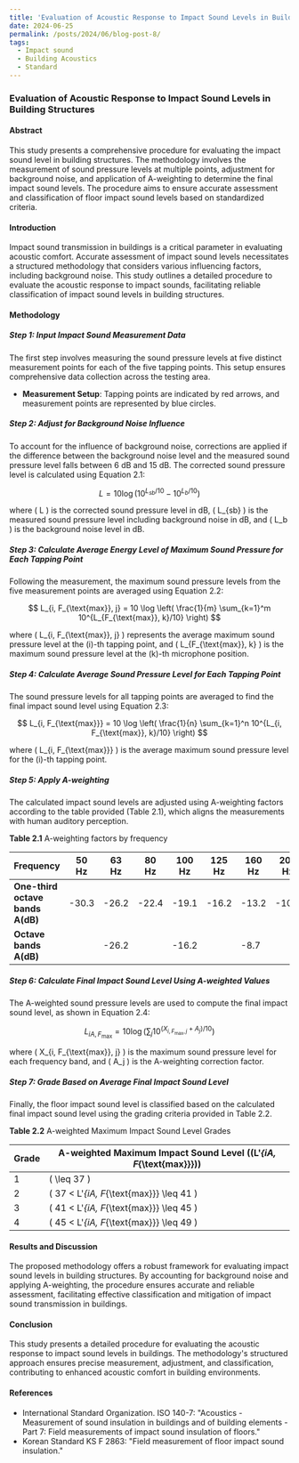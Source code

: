 ```yaml
---
title: 'Evaluation of Acoustic Response to Impact Sound Levels in Building Structures - Korean Standard'
date: 2024-06-25
permalink: /posts/2024/06/blog-post-8/
tags:
  - Impact sound
  - Building Acoustics
  - Standard
---
```


### Evaluation of Acoustic Response to Impact Sound Levels in Building Structures

#### Abstract
This study presents a comprehensive procedure for evaluating the impact sound level in building structures. The methodology involves the measurement of sound pressure levels at multiple points, adjustment for background noise, and application of A-weighting to determine the final impact sound levels. The procedure aims to ensure accurate assessment and classification of floor impact sound levels based on standardized criteria.

#### Introduction
Impact sound transmission in buildings is a critical parameter in evaluating acoustic comfort. Accurate assessment of impact sound levels necessitates a structured methodology that considers various influencing factors, including background noise. This study outlines a detailed procedure to evaluate the acoustic response to impact sounds, facilitating reliable classification of impact sound levels in building structures.

#### Methodology

##### Step 1: Input Impact Sound Measurement Data
The first step involves measuring the sound pressure levels at five distinct measurement points for each of the five tapping points. This setup ensures comprehensive data collection across the testing area.

- **Measurement Setup**: Tapping points are indicated by red arrows, and measurement points are represented by blue circles.

##### Step 2: Adjust for Background Noise Influence
To account for the influence of background noise, corrections are applied if the difference between the background noise level and the measured sound pressure level falls between 6 dB and 15 dB. The corrected sound pressure level is calculated using Equation 2.1:

$$
L = 10 \log \left( 10^{L_{sb}/10} - 10^{L_b/10} \right)
$$

where \( L \) is the corrected sound pressure level in dB, \( L_{sb} \) is the measured sound pressure level including background noise in dB, and \( L_b \) is the background noise level in dB.

##### Step 3: Calculate Average Energy Level of Maximum Sound Pressure for Each Tapping Point
Following the measurement, the maximum sound pressure levels from the five measurement points are averaged using Equation 2.2:

$$
L_{i, F_{\text{max}}, j} = 10 \log \left( \frac{1}{m} \sum_{k=1}^m 10^{L_{F_{\text{max}}, k}/10} \right)
$$

where \( L_{i, F_{\text{max}}, j} \) represents the average maximum sound pressure level at the \(i\)-th tapping point, and \( L_{F_{\text{max}}, k} \) is the maximum sound pressure level at the \(k\)-th microphone position.

##### Step 4: Calculate Average Sound Pressure Level for Each Tapping Point
The sound pressure levels for all tapping points are averaged to find the final impact sound level using Equation 2.3:

$$
L_{i, F_{\text{max}}} = 10 \log \left( \frac{1}{n} \sum_{k=1}^n 10^{L_{i, F_{\text{max}}, k}/10} \right)
$$

where \( L_{i, F_{\text{max}}} \) is the average maximum sound pressure level for the \(i\)-th tapping point.

##### Step 5: Apply A-weighting
The calculated impact sound levels are adjusted using A-weighting factors according to the table provided (Table 2.1), which aligns the measurements with human auditory perception.

**Table 2.1** A-weighting factors by frequency

| Frequency | 50 Hz | 63 Hz | 80 Hz | 100 Hz | 125 Hz | 160 Hz | 200 Hz | 250 Hz | 315 Hz | 400 Hz | 500 Hz | 630 Hz |
| --------- | ----- | ----- | ----- | ------ | ------ | ------ | ------ | ------ | ------ | ------ | ------ | ------ |
| **One-third octave bands A(dB)** | -30.3 | -26.2 | -22.4 | -19.1 | -16.2 | -13.2 | -10.8 | -8.7  | -6.6  | -4.8  | -3.2  | -1.9  |
| **Octave bands A(dB)** |  | -26.2 |  | -16.2 |  | -8.7  |  | -3.2  |

##### Step 6: Calculate Final Impact Sound Level Using A-weighted Values
The A-weighted sound pressure levels are used to compute the final impact sound level, as shown in Equation 2.4:

$$
L_{iA, F_{\text{max}}} = 10 \log \left( \sum_{j} 10^{(X_{i, F_{\text{max}}, j} + A_j)/10} \right)
$$

where \( X_{i, F_{\text{max}}, j} \) is the maximum sound pressure level for each frequency band, and \( A_j \) is the A-weighting correction factor.

##### Step 7: Grade Based on Average Final Impact Sound Level
Finally, the floor impact sound level is classified based on the calculated final impact sound level using the grading criteria provided in Table 2.2.

**Table 2.2** A-weighted Maximum Impact Sound Level Grades

| Grade | A-weighted Maximum Impact Sound Level (\(L'_{iA, F_{\text{max}}}\)) |
| ----- | ------------------------------------------------------ |
| 1     | \( \leq 37 \)                                          |
| 2     | \( 37 < L'_{iA, F_{\text{max}}} \leq 41 \)             |
| 3     | \( 41 < L'_{iA, F_{\text{max}}} \leq 45 \)             |
| 4     | \( 45 < L'_{iA, F_{\text{max}}} \leq 49 \)             |

#### Results and Discussion
The proposed methodology offers a robust framework for evaluating impact sound levels in building structures. By accounting for background noise and applying A-weighting, the procedure ensures accurate and reliable assessment, facilitating effective classification and mitigation of impact sound transmission in buildings.

#### Conclusion
This study presents a detailed procedure for evaluating the acoustic response to impact sound levels in buildings. The methodology's structured approach ensures precise measurement, adjustment, and classification, contributing to enhanced acoustic comfort in building environments.

#### References
- International Standard Organization. ISO 140-7: "Acoustics - Measurement of sound insulation in buildings and of building elements - Part 7: Field measurements of impact sound insulation of floors." 
- Korean Standard KS F 2863: "Field measurement of floor impact sound insulation."








